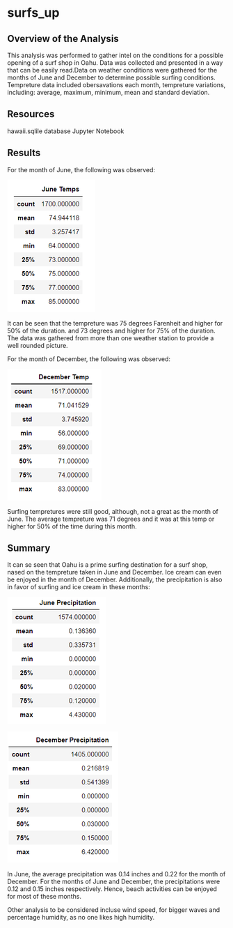 # surfs_up

## Overview of the Analysis

This analysis was performed to gather intel on the conditions for a possible opening of a surf shop in Oahu. Data was collected and presented in a way that can be easily read.Data on weather conditions were gathered for the months of June and December to determine possible surfing conditions. Tempreture data included obersavations each month, tempreture variations, including: average, maximum, minimum, mean and standard deviation.

## Resources

hawaii.sqlile database
Jupyter Notebook

## Results

For the month of June, the following was observed:

![June Tempretures](https://github.com/hmohabir/surfs_up/blob/main/June_temps.PNG)

It can be seen that the tempreture was 75 degrees Farenheit and higher for 50% of the duration. and 73 degrees and higher for 75% of the duration.
The data was gathered from more than one weather station to provide a well rounded picture.

For the month of December, the following was observed:

![December Tempretures](https://github.com/hmohabir/surfs_up/blob/main/December_temps.PNG)

Surfing tempretures were still good, although, not a great as the month of June. The average tempreture was 71 degrees and it was at this temp or higher for 50% of the time during this month. 

## Summary 

It can se seen that Oahu is a prime surfing destination for a surf shop, nased on the tempreture taken in June and December. Ice cream can even be enjoyed in the month of December.
Additionally, the precipitation is also in favor of surfing and ice cream in these months:

![June Precipitation](https://github.com/hmohabir/surfs_up/blob/main/June_Precipitation.PNG)

![December Precipitation](https://github.com/hmohabir/surfs_up/blob/main/December_Precipitation.PNG)

In June, the average precipitation was 0.14 inches and 0.22 for the month of December. For the months of June and December, the precipitations were 0.12 and 0.15 inches respectively. Hence, beach activities can be enjoyed for most of these months.

Other analysis to be considered incluse wind speed, for bigger waves and percentage humidity, as no one likes high humidity.

